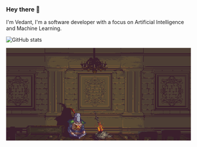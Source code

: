 ### Hey there 👋

I'm Vedant, I'm a software developer with a focus on Artificial Intelligence and Machine Learning.

![GitHub stats](https://github-readme-stats.vercel.app/api?username=1vedantshinde&show_icons=true&theme=dark)


![Alt Text](https://github.com/1vedantshinde/1vedantshinde/blob/main/75xZ.gif)
